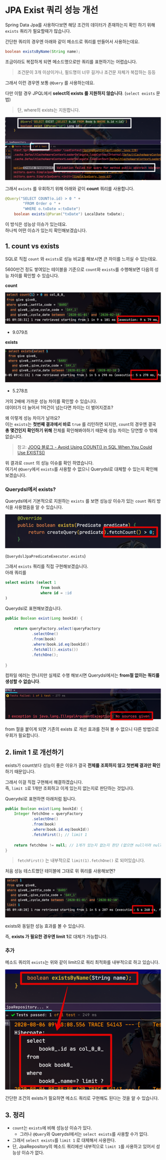 # JPA Exist 쿼리 성능 개선

Spring Data Jpa를 사용하다보면 해당 조건의 데이터가 존재하는지 확인 하기 위해 ```exists``` 쿼리가 필요할때가 많습니다.  
  
간단한 쿼리의 경우엔 아래와 같이 메소드로 쿼리를 만들어서 사용하는데요.  

```java
boolean existsByName(String name);
```

조금이라도 복잡하게 되면 메소드명으로만 쿼리를 표현하기는 어렵습니다.  

> 조건문이 3개 이상이거나, 필드명이 너무 길거나 조건문 자체가 복잡하는 등등
  
그래서 이런 경우엔 보통 ```@Query``` 를 사용하는데요.  
  
다만 이럴 경우 JPQL에서 **select의 exists 를 지원하지 않습니다**.  (```select exists``` 문법)

> 단, where의 exists는 지원합니다.

![exist_result_fail](./images/exist_result_fail.png)

그래서 ```exists``` 를 우회하기 위해 아래와 같이 **count** 쿼리를 사용합니다. 

```java
@Query("SELECT COUNT(o.id) > 0 " +
        "FROM Order o " +
        "WHERE o.txDate =:txDate")
    boolean exists(@Param("txDate") LocalDate txDate);
```

이 방식은 성능상 이슈가 있는데요.  
하나씩 어떤 이슈가 있는지 확인해보겠습니다.

## 1. count vs exists

SQL로 직접 ```count``` 와 ```exists```로 성능 비교를 해보시면 큰 차이를 느끼실 수 있는데요.  
  
5600만건 정도 쌓여있는 테이블을 기준으로 ```count```와 ```exists```를 수행해보면 다음의 성능 차이를 확인할 수 있습니다.

**count**

![count_result](./images/count_result.png)

* 9.079초

**exists**

![exist_result](./images/exist_result.png)

* 5.278초

거의 2배에 가까운 성능 차이를 확인할 수 있습니다.  
데이터가 더 늘어서 1억건이 넘는다면 차이는 더 벌어지겠죠?  
  
왜 이렇게 성능 차이가 날까요?  
이는 ```exists```는 **첫번째 결과에서 바로** ```true``` 를 리턴하면 되지만, ```count```의 경우엔 결국 **총 몇건인지 확인하기 위해** 전체를 확인해봐야하기 때문에 성능 차이는 당연할 수 밖에 없습니다.

> 참고: [JOOQ 블로그 - Avoid Using COUNT() in SQL When You Could Use EXISTS()](https://blog.jooq.org/2016/09/14/avoid-using-count-in-sql-when-you-could-use-exists/)

위 결과로 ```count``` 의 성능 이슈를 확인 하였습니다.  
여기서 ```@Query```에서 ```exists```를 사용할 수 없으니 Querydsl로 대체할 수 있는지 확인해보겠습니다.

### Querydsl에서 exists?

Querydsl에서 기본적으로 지원하는 ```exists``` 를 보면 성능상 이슈가 있는 ```count``` 쿼리 방식을 사용했음을 알 수 있습니다.

![querydsl_exists](./images/querydsl_exists.png)

(```QuerydslJpaPredicateExecutor.exists```)

그래서 ```exists``` 쿼리를 직접 구현해보겠습니다.  
아래 쿼리를 

```sql
select exists (select 1
                from book
                where id = :id
)
```

Querydsl로 표현해보겠습니다.

```java
public Boolean exist(Long bookId) {

    return queryFactory.select(queryFactory
            .selectOne()
            .from(book)
            .where(book.id.eq(bookId))
            .fetchAll().exists())
            .fetchOne();

}
```

컴파일 에러는 안나지만 실제로 수행 해보시면 Querydsl에서는 **from절 없이는 쿼리를 생성할 수 없습니다**.  

![no_from_error](./images/no_from_error.png)

from 절을 붙이게 되면 기존의 exists 로 개선 효과를 전혀 볼 수 없으니 다른 방법으로 우회가 필요합니다.

## 2. limit 1 로 개선하기

exists가 count보다 성능이 좋은 이유가 결국 **전체를 조회하지 않고 첫번째 결과만 확인**하기 때문입니다.  
  
그래서 이걸 직접 구현해서 해결하겠습니다.  
즉, ```limit 1```로 1개만 조회하고 이게 있는지 없는지로 판단하는 것입니다.  
  
Querydsl로 표현하면 아래처럼 됩니다.

```java
public Boolean exist(Long bookId) {
    Integer fetchOne = queryFactory
            .selectOne()
            .from(book)
            .where(book.id.eq(bookId))
            .fetchFirst(); // limit 1

    return fetchOne != null; // 1개가 있는지 없는지 판단 (없으면 null이라 null체크)
}
```

> ```fetchFirst()``` 는 내부적으로 ```limit(1).fetchOne()``` 로 되어있습니다.

처음 성능 테스트했던 테이블에 그대로 위 쿼리를 사용해보면?

![limit_result](./images/limit_result.png)

exists와 동일한 성능 효과를 볼 수 있습니다.  
  
즉, **exists 가 필요한 경우엔 limit 1**로 대체가 가능합니다.

### 추가

메소드 쿼리의 ```exists```는 위와 같이 limit으로 쿼리 최적화를 내부적으로 하고 있습니다.  

![method_query](./images/method_query.png)

간단한 조건의 exists가 필요하면 메소드 쿼리로 구현해도 된다는 것을 알 수 있습니다.

## 3. 정리

* ```count```는 ```exists```에 비해 성능상 이슈가 있다.
  * 그러나 ```@Query```와 Querydsl에서는 ```select exists```를 사용할 수가 없다.
* 그래서 ```select exists```를 ```limit 1``` 로 대체해서 사용한다.
* 단, JpaRepository의 메소드 쿼리에선 내부적으로 ```limit 1```를 사용하고 있어서 성능상 이슈가 없다.